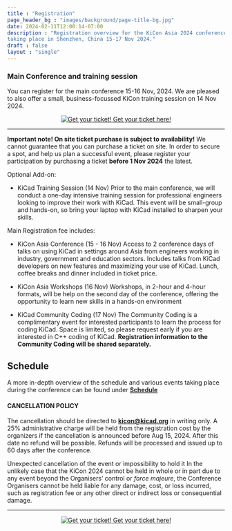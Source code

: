 ```yaml
---
title : "Registration"
page_header_bg : "images/background/page-title-bg.jpg"
date: 2024-02-11T12:00:14-07:00
description : "Registration overview for the KiCon Asia 2024 conference
taking place in Shenzhen, China 15-17 Nov 2024."
draft : false
layout : "single"
---
```


### Main Conference and training session

You can register for the main conference 15-16 Nov, 2024.
We are pleased to also offer a small, business-focussed KiCon training
session on 14 Nov 2024.

<center>
    <a href="https://pretix.eu/kicad/kiconasia2024/"
        class="btn btn-primary btn-lg"
        target="blank" rel="noopener noreferrer"
        style="padding:32px;margin-top:30px;margin-bottom:30px">
        <img src="../../images/icon/ticket.png" alt="Get your ticket!">
    <span>Get your ticket here!</span></a>
</center>
<hr>

**Important note! On site ticket purchase is subject to availability!** We cannot
guarantee that you can purchase a ticket on site. In order
to secure a spot, and help us plan a successful event, please register your
participation by purchasing a ticket **before 1 Nov 2024** the latest.

Optional Add-on:

- KiCad Training Session (14 Nov)
  Prior to the main conference, we will conduct a one-day intensive training session
  for professional engineers looking to improve their work with KiCad. This event
  will be small-group and hands-on, so bring your laptop with KiCad installed to
  sharpen your skills.

Main Registration fee includes:

- KiCon Asia Conference (15 - 16 Nov)
  Access to 2 conference days of talks on using KiCad in settings around Asia from
  engineers working in industry, government and education sectors. Includes talks
  from KiCad developers on new features and maximizing your use of KiCad. Lunch,
  coffee breaks and dinner included in ticket price.

- KiCon Asia Workshops (16 Nov)
  Workshops, in 2-hour and 4-hour formats, will be help on the second day of the
  conference, offering the opportunity to learn new skills in a hands-on environment

- KiCad Community Coding (17 Nov)
  The Community Coding is a complimentary event for interested participants to learn
  the process for coding KiCad. Space is limited, so please request early if you are
  interested in C++ coding of KiCad.
  **Registration information to the Community Coding will be shared separately.**

## Schedule

A more in-depth overview of the schedule and various events taking place during
the conference can be found under [**Schedule**](../schedule/)

#### CANCELLATION POLICY

The cancellation should be directed to **kicon@kicad.org** in writing
only. A 25% administrative charge will be held from the registration cost by
the organizers if the cancellation is announced before Aug 15, 2024. After this
date no refund will be possible. Refunds will be processed and issued up to 60
days after the conference.

Unexpected cancellation of the event or impossibility to hold it
In the unlikely case that the KiCon 2024 cannot be held in whole or in part
due to any event beyond the Organisers’ control or _force majeure_, the
Conference Organisers cannot be held liable for any damage, cost, or loss
incurred, such as registration fee or any other direct or indirect loss or
consequential damage.

<hr>
<center>
    <a href="https://pretix.eu/kicad/kiconasia2024/"
        class="btn btn-primary btn-lg"
        target="blank" rel="noopener noreferrer"
        style="padding:32px;margin-top:30px;margin-bottom:30px">
        <img src="../../images/icon/ticket.png" alt="Get your ticket!">
    <span>Get your ticket here!</span></a>
</center>

